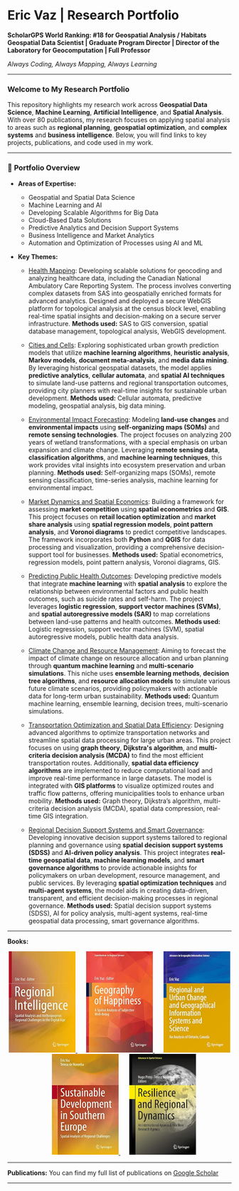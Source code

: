 # Eric Vaz | Research Portfolio

**ScholarGPS World Ranking: #18 for Geospatial Analysis / Habitats**  
**Geospatial Data Scientist | Graduate Program Director | Director of the Laboratory for Geocomputation | Full Professor**

*Always Coding, Always Mapping, Always Learning*

---

### Welcome to My Research Portfolio

This repository highlights my research work across **Geospatial Data Science**, **Machine Learning**, **Artificial Intelligence**, and **Spatial Analysis**. With over 80 publications, my research focuses on applying spatial analysis to areas such as **regional planning**, **geospatial optimization**, and **complex systems** and **business intelligence**. Below, you will find links to key projects, publications, and code used in my work.

---

### 📂 **Portfolio Overview**

- **Areas of Expertise:**
  - Geospatial and Spatial Data Science
  - Machine Learning and AI
  - Developing Scalable Algorithms for Big Data
  - Cloud-Based Data Solutions
  - Predictive Analytics and Decision Support Systems
  - Business Intelligence and Market Analytics
  - Automation and Optimization of Processes using AI and ML
  
- **Key Themes:**
  - [Health Mapping](link-to-repo): Developing scalable solutions for geocoding and analyzing healthcare data, including the Canadian National Ambulatory Care Reporting System. The process involves converting complex datasets from SAS into geospatially enriched formats for advanced analytics. Designed and deployed a secure WebGIS platform for topological analysis at the census block level, enabling real-time spatial insights and decision-making on a secure server infrastructure. **Methods used:** SAS to GIS conversion, spatial database management, topological analysis, WebGIS development.

  - [Cities and Cells](link-to-repo): Exploring sophisticated urban growth prediction models that utilize **machine learning algorithms**, **heuristic analysis**, **Markov models**, **document meta-analysis**, and **media data mining**. By leveraging historical geospatial datasets, the model applies **predictive analytics**, **cellular automata**, and **spatial AI techniques** to simulate land-use patterns and regional transportation outcomes, providing city planners with real-time insights for sustainable urban development. **Methods used:** Cellular automata, predictive modeling, geospatial analysis, big data mining.

  - [Environmental Impact Forecasting](link-to-repo): Modeling **land-use changes** and **environmental impacts** using **self-organizing maps (SOMs)** and **remote sensing technologies**. The project focuses on analyzing 200 years of wetland transformations, with a special emphasis on urban expansion and climate change. Leveraging **remote sensing data**, **classification algorithms**, and **machine learning techniques**, this work provides vital insights into ecosystem preservation and urban planning. **Methods used:** Self-organizing maps (SOMs), remote sensing classification, time-series analysis, machine learning for environmental impact.

  - [Market Dynamics and Spatial Economics](link-to-repo): Building a framework for assessing **market competition** using **spatial econometrics** and **GIS**. This project focuses on **retail location optimization** and **market share analysis** using **spatial regression models**, **point pattern analysis**, and **Voronoi diagrams** to predict competitive landscapes. The framework incorporates both **Python** and **QGIS** for data processing and visualization, providing a comprehensive decision-support tool for businesses. **Methods used:** Spatial econometrics, regression models, point pattern analysis, Voronoi diagrams, GIS.

  - [Predicting Public Health Outcomes](link-to-repo): Developing predictive models that integrate **machine learning** with **spatial analysis** to explore the relationship between environmental factors and public health outcomes, such as suicide rates and self-harm. The project leverages **logistic regression**, **support vector machines (SVMs)**, and **spatial autoregressive models (SAR)** to map correlations between land-use patterns and health outcomes. **Methods used:** Logistic regression, support vector machines (SVM), spatial autoregressive models, public health data analysis.

  - [Climate Change and Resource Management](link-to-repo): Aiming to forecast the impact of climate change on resource allocation and urban planning through **quantum machine learning** and **multi-scenario simulations**. This niche uses **ensemble learning methods**, **decision tree algorithms**, and **resource allocation models** to simulate various future climate scenarios, providing policymakers with actionable data for long-term urban sustainability. **Methods used:** Quantum machine learning, ensemble learning, decision trees, multi-scenario simulations.

  - [Transportation Optimization and Spatial Data Efficiency](link-to-repo): Designing advanced algorithms to optimize transportation networks and streamline spatial data processing for large urban areas. This project focuses on using **graph theory**, **Dijkstra's algorithm**, and **multi-criteria decision analysis (MCDA)** to find the most efficient transportation routes. Additionally, **spatial data efficiency algorithms** are implemented to reduce computational load and improve real-time performance in large datasets. The model is integrated with **GIS platforms** to visualize optimized routes and traffic flow patterns, offering municipalities tools to enhance urban mobility. **Methods used:** Graph theory, Dijkstra’s algorithm, multi-criteria decision analysis (MCDA), spatial data compression, real-time GIS integration.

  - [Regional Decision Support Systems and Smart Governance](link-to-repo): Developing innovative decision support systems tailored to regional planning and governance using **spatial decision support systems (SDSS)** and **AI-driven policy analysis**. This project integrates **real-time geospatial data**, **machine learning models**, and **smart governance algorithms** to provide actionable insights for policymakers on urban development, resource management, and public services. By leveraging **spatial optimization techniques** and **multi-agent systems**, the model aids in creating data-driven, transparent, and efficient decision-making processes in regional governance. **Methods used:** Spatial decision support systems (SDSS), AI for policy analysis, multi-agent systems, real-time geospatial data processing, smart governance algorithms.


---
**Books:**

<p align="center">
  <a href="link-to-book-details-1">
    <img src="https://github.com/ericvaz/portfolio/blob/main/1.jpg" alt="Regional Intelligence" width="150"/>
  </a>&nbsp;&nbsp;&nbsp;&nbsp;
  <a href="link-to-book-details-2">
    <img src="https://github.com/ericvaz/portfolio/blob/main/2.jpg" alt="Geography of Happiness" width="150"/>
  </a>&nbsp;&nbsp;&nbsp;&nbsp;
  <a href="link-to-book-details-3">
    <img src="https://github.com/ericvaz/portfolio/blob/main/3.jpg" alt="Regional and Urban Change and Geographical Information Systems and Science" width="150"/>
  </a>&nbsp;&nbsp;&nbsp;&nbsp;
  <a href="link-to-book-details-4">
    <img src="https://github.com/ericvaz/portfolio/blob/main/4.jpg" alt="Sustainable Development in Southern Europe" width="150"/>
  </a>&nbsp;&nbsp;&nbsp;&nbsp;
  <a href="link-to-book-details-5">
    <img src="https://github.com/ericvaz/portfolio/blob/main/5.jpg" alt="Resilience and Regional Dynamics" width="150"/>
  </a>
</p>


---

**Publications:**
You can find my full list of publications on [Google Scholar](https://scholar.google.com/citations?user=EfpbSEYAAAAJ&hl=en)

---
